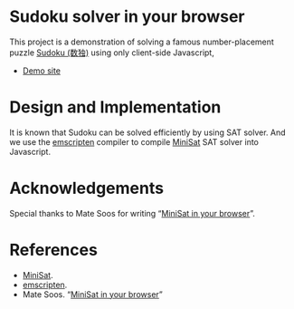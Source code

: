 Sudoku solver in your browser
=============================

This project is a demonstration of solving a famous number-placement puzzle [Sudoku (数独)](https://en.wikipedia.org/wiki/Sudoku) using only client-side Javascript, 

* [Demo site](https://dl.dropboxusercontent.com/u/123796/app/minisat_emscripten_sudoku/index.html)

Design and Implementation
=========================

It is known that Sudoku can be solved efficiently by using SAT solver.
And we use the [emscripten](http://kripken.github.io/emscripten-site/) compiler to compile [MiniSat](http://minisat.se/) SAT solver into Javascript.

Acknowledgements
================

Special thanks to Mate Soos for writing “[MiniSat in your browser](http://www.msoos.org/2013/09/minisat-in-your-browser/)”.

References
==========

* [MiniSat](http://minisat.se/).
* [emscripten](http://kripken.github.io/emscripten-site/).
* Mate Soos. “[MiniSat in your browser](http://www.msoos.org/2013/09/minisat-in-your-browser/)”
